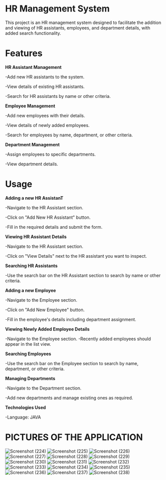 
# HR Management System

This project is an HR management system designed to facilitate the addition and viewing of HR assistants, employees, and department details, with added search functionality.

# Features
**HR Assistant Management**

-Add new HR assistants to the system.

-View details of existing HR assistants.

-Search for HR assistants by name or other criteria.

**Employee Management**

-Add new employees with their details.

-View details of newly added employees.

-Search for employees by name, department, or other criteria.

**Department Management**

-Assign employees to specific departments.

-View department details.

# Usage

**Adding a new HR AssistanT**

-Navigate to the HR Assistant section.

-Click on "Add New HR Assistant" button.

-Fill in the required details and submit the form.

**Viewing HR Assistant Details**

-Navigate to the HR Assistant section.

-Click on "View Details" next to the HR assistant you want to inspect.

**Searching HR Assistants**

-Use the search bar on the HR Assistant section to search by name or other criteria.

**Adding a new Employee**

-Navigate to the Employee section.

-Click on "Add New Employee" button.

-Fill in the employee's details including department assignment.

**Viewing Newly Added Employee Details**

-Navigate to the Employee section.
-Recently added employees should appear in the list view.


**Searching Employees**

-Use the search bar on the Employee section to search by name, department, or other criteria.

**Managing Departments**

-Navigate to the Department section.

-Add new departments and manage existing ones as required.

**Technologies Used**

-Language: JAVA

# PICTURES OF THE APPLICATION
![Screenshot (224)](https://github.com/user-attachments/assets/2431c38b-81d3-4478-bbb2-2465abd82c52)
![Screenshot (225)](https://github.com/user-attachments/assets/7d33b7b6-0f68-4819-867b-ab8c39d965e4)
![Screenshot (226)](https://github.com/user-attachments/assets/3e61cbfd-8a0a-4443-82db-622d9130d43f)
![Screenshot (227)](https://github.com/user-attachments/assets/0d0a5b43-0521-4d3f-9871-c00b299b844c)
![Screenshot (228)](https://github.com/user-attachments/assets/cfb22f12-1f04-450e-84af-8e8b605d47c1)
![Screenshot (229)](https://github.com/user-attachments/assets/4987ac79-ff1c-4713-8586-b800379ad94c)
![Screenshot (230)](https://github.com/user-attachments/assets/cc0894c2-23df-4382-be3e-5fe91c53b8b5)
![Screenshot (231)](https://github.com/user-attachments/assets/052e33ea-53f3-4bfc-9ada-72431514aa83)
![Screenshot (232)](https://github.com/user-attachments/assets/60ba4757-c00d-44c6-8269-39b247580497)
![Screenshot (233)](https://github.com/user-attachments/assets/523b26b1-da5e-4ca7-b4ea-984f8e3617d0)
![Screenshot (234)](https://github.com/user-attachments/assets/649a338a-4f4f-4756-9fd6-37b1c007495a)
![Screenshot (235)](https://github.com/user-attachments/assets/a88241fe-3ac7-4518-8b32-bd87bda673d8)
![Screenshot (236)](https://github.com/user-attachments/assets/8abce08d-6630-49e0-bbe7-38f7618cf632)
![Screenshot (237)](https://github.com/user-attachments/assets/91aee05b-fcba-4743-93a2-a4d251f7aba8)
![Screenshot (238)](https://github.com/user-attachments/assets/83ba4840-ca08-4abe-8d8d-add5efc7c0fc)


















